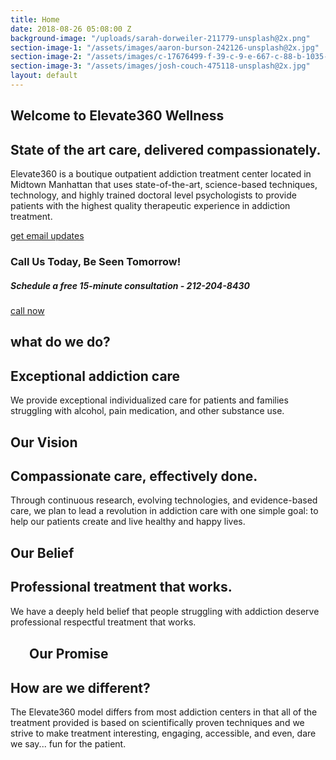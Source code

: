 ```yaml
---
title: Home
date: 2018-08-26 05:08:00 Z
background-image: "/uploads/sarah-dorweiler-211779-unsplash@2x.png"
section-image-1: "/assets/images/aaron-burson-242126-unsplash@2x.jpg"
section-image-2: "/assets/images/c-17676499-f-39-c-9-e-667-c-88-b-1035-af-430-f-copy@2x.jpg"
section-image-3: "/assets/images/josh-couch-475118-unsplash@2x.jpg"
layout: default
---
```


<section id="homepage_1" class="hero" style="background-image: url('{{ page.background-image }}')">
    <div class="section-content">
        <h1>Welcome to Elevate360 Wellness</h1>
        <h2>State of the art care, delivered compassionately.</h2>
        <p>
            Elevate360 is a boutique outpatient addiction treatment center located in Midtown Manhattan that uses state-of-the-art, science-based techniques, technology, and highly trained doctoral level psychologists to provide patients with the highest quality therapeutic experience in addiction treatment.
        </p>
        <a class="button rounded" href="/contact">get email updates</a>
    </div>
</section>
<div class="cta cta-green">
    <div>
        <h3>Call Us Today, Be Seen Tomorrow!</h3>
        <h5>Schedule a free 15-minute consultation - 212-204-8430</h5>
    </div>
    <a href="tel:1-212-204-8430" class="button rounded">call now</a>
</div>
<section class="home-section" id="what_we_do">
    <div class="section-text">
        <h1 class="small">what do we do?</h1>
        <h2>Exceptional addiction care</h2>
        <p>We provide exceptional individualized care for patients and families struggling with alcohol, pain medication, and other substance use.</p>
        <!-- <a class="learn-more">Learn More &#x2192;</a> -->
    </div>
    <div class="home-image" style="background-image: url('{{ page.section-image-1 }}')">
    </div>
</section>
<section class="home-section" id="our_vision">
    <div class="home-image" style="background-image: url('{{ page.section-image-2 }}')"></div>
    <div class="section-text">
        <h1 class="small">Our Vision</h1>
        <h2>Compassionate care, effectively done.</h2>
        <p>Through continuous research, evolving technologies, and evidence-based care, we plan to lead a revolution in addiction care with one simple goal: to help our patients create and live healthy and happy lives.</p>
        <!-- <a class="learn-more">Learn More &#x2192;</a> -->
    </div>
</section>
<section class="home-section" id="our_belief">
    <div class="section-text">
        <h1 class="small">Our Belief</h1>
        <h2>Professional treatment that works.</h2>
        <p>We have a deeply held belief that people struggling with addiction deserve professional respectful treatment that works.</p>
        <!-- <a class="learn-more">Learn More &#x2192;</a> -->
    </div>
    <div class="home-image" style="background-image: url('{{ page.section-image-3 }}')"></div>
</section>
<section class="home-section" id="different" style="flex-wrap: wrap">
    <div style="width: 90%; margin: 30px; auto;"><h1 class="small">Our Promise</h1></div>
    <div class="section-text">
        <h2>How are we different?</h2>
    </div>
    <div class="section-text">
        <p>The Elevate360 model differs from most addiction centers in that all of the treatment provided is based on scientifically proven techniques and we strive to make treatment interesting, engaging, accessible, and even, dare we say... fun for the patient.</p>
        <!-- <a class="learn-more">Learn More &#x2192;</a> -->
    </div>
</section>